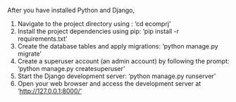 After you have installed Python and Django,
1. Navigate to the project directory using : ‘cd ecomprj’
2. Install the project dependencies using pip: ‘pip install -r requirements.txt’
3. Create the database tables and apply migrations: ‘python manage.py migrate’
4. Create a superuser account (an admin account) by following the prompt: ‘python manage.py createsuperuser’
5. Start the Django development server: ‘python manage.py runserver’
6. Open your web browser and access the development server at ‘http://127.0.0.1:8000/’
